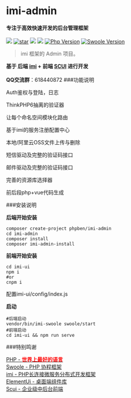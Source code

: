 # imi-admin
**专注于高效快速开发的后台管理框架** <br><br>
<a href='https://phpben.gitee.io/imi-admin-doc/'><img src="https://svg.hamm.cn/badge.svg?key=Doc&amp;value=开发文档"></a>
<a href='https://gitee.com/phpben/imi-admin/stargazers'><img src='https://gitee.com/phpben/imi-admin/badge/star.svg?theme=dark' alt='star'></img></a>
<img src="https://svg.hamm.cn/badge.svg?key=License&amp;value=Apache-2.0&amp;color=da4a00">
<a href='https://gitee.com/phpben/imi-admin'><img src="https://svg.hamm.cn/badge.svg?key=imi-admin&amp;value=v1.0.1"></a>
[![Php Version](https://img.shields.io/badge/php-%3E=7.4-brightgreen.svg)](https://secure.php.net/)
[![Swoole Version](https://img.shields.io/badge/swoole-%3E=4.7.0-brightgreen.svg)](https://github.com/swoole/swoole-src)
<blockquote class="danger"><p>imi 框架的 Admin 项目。</p></blockquote>

**基于 后端 <a href="https://www.imiphp.com/">imi</a> + 前端 <a href="https://gitee.com/lolicode/scui">SCUI</a> 进行开发**<br>
<br>**QQ交流群**：618440872
###功能说明

Auth鉴权与登陆，日志

ThinkPHP6抽离的验证器

让每个命名空间模块化路由

基于imi的服务注册配置中心

本地/阿里云OSS文件上传与删除

短信驱动及完整的验证码接口

邮件驱动及完整的验证码接口

完善的资源库选择器

前后段php+vue代码生成

###安装说明

**后端开始安装**
~~~
composer create-project phpben/imi-admin
cd imi-admin
composer install
composer imi-admin-install
~~~

**前端开始安装**
~~~
cd imi-ui
npm i
#or
cnpm i
~~~
配置imi-ui/config/index.js

**启动**
~~~
#后端启动
vendor/bin/imi-swoole swoole/start
#前端启动
cd imi-ui && npm run serve
~~~

###特别鸣谢
<p style="clear:both;">
<a href="https://www.php.net/">PHP - <b style="color:red">世界上最好的语言</b></a><br>
<a href="https://www.swoole.com/">Swoole -  PHP 协程框架</a><br>
<a href="https://www.imiphp.com/">imi - PHP长连接微服务分布式开发框架</a><br>
<a href="https://element-plus.org/#/zh-CN">ElementUi - 桌面端组件库</a><br>
<a href="https://gitee.com/lolicode/scui">Scui - 企业级中后台前端</a><br>
</p>
